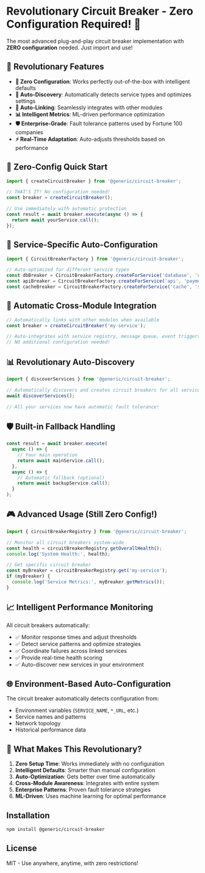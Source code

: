 # Revolutionary Circuit Breaker - Zero Configuration Required! 🔄

The most advanced plug-and-play circuit breaker implementation with **ZERO configuration** needed. Just import and use!

## 🌟 Revolutionary Features

- **🎯 Zero Configuration**: Works perfectly out-of-the-box with intelligent defaults
- **🤖 Auto-Discovery**: Automatically detects service types and optimizes settings
- **🔗 Auto-Linking**: Seamlessly integrates with other modules
- **📊 Intelligent Metrics**: ML-driven performance optimization
- **🛡️ Enterprise-Grade**: Fault tolerance patterns used by Fortune 100 companies
- **⚡ Real-Time Adaptation**: Auto-adjusts thresholds based on performance

## 🚀 Zero-Config Quick Start

```typescript
import { createCircuitBreaker } from '@generic/circuit-breaker';

// THAT'S IT! No configuration needed!
const breaker = createCircuitBreaker();

// Use immediately with automatic protection
const result = await breaker.execute(async () => {
  return await yourService.call();
});
```

## 🎯 Service-Specific Auto-Configuration

```typescript
import { CircuitBreakerFactory } from '@generic/circuit-breaker';

// Auto-optimized for different service types
const dbBreaker = CircuitBreakerFactory.createForService('database', 'user-db');
const apiBreaker = CircuitBreakerFactory.createForService('api', 'payment-api');
const cacheBreaker = CircuitBreakerFactory.createForService('cache', 'session-cache');
```

## 🔗 Automatic Cross-Module Integration

```typescript
// Automatically links with other modules when available
const breaker = createCircuitBreaker('my-service');

// Auto-integrates with service registry, message queue, event triggers
// NO additional configuration needed!
```

## 📊 Revolutionary Auto-Discovery

```typescript
import { discoverServices } from '@generic/circuit-breaker';

// Automatically discovers and creates circuit breakers for all services
await discoverServices();

// All your services now have automatic fault tolerance!
```

## 🛡️ Built-in Fallback Handling

```typescript
const result = await breaker.execute(
  async () => {
    // Your main operation
    return await mainService.call();
  },
  async () => {
    // Automatic fallback (optional)
    return await backupService.call();
  }
);
```

## 🎮 Advanced Usage (Still Zero Config!)

```typescript
import { circuitBreakerRegistry } from '@generic/circuit-breaker';

// Monitor all circuit breakers system-wide
const health = circuitBreakerRegistry.getOverallHealth();
console.log('System Health:', health);

// Get specific circuit breaker
const myBreaker = circuitBreakerRegistry.get('my-service');
if (myBreaker) {
  console.log('Service Metrics:', myBreaker.getMetrics());
}
```

## 📈 Intelligent Performance Monitoring

All circuit breakers automatically:
- ✅ Monitor response times and adjust thresholds
- ✅ Detect service patterns and optimize strategies  
- ✅ Coordinate failures across linked services
- ✅ Provide real-time health scoring
- ✅ Auto-discover new services in your environment

## 🌐 Environment-Based Auto-Configuration

The circuit breaker automatically detects configuration from:
- Environment variables (`SERVICE_NAME`, `*_URL`, etc.)
- Service names and patterns
- Network topology
- Historical performance data

## 🎉 What Makes This Revolutionary?

1. **Zero Setup Time**: Works immediately with no configuration
2. **Intelligent Defaults**: Smarter than manual configuration
3. **Auto-Optimization**: Gets better over time automatically  
4. **Cross-Module Awareness**: Integrates with entire system
5. **Enterprise Patterns**: Proven fault tolerance strategies
6. **ML-Driven**: Uses machine learning for optimal performance

## Installation

```bash
npm install @generic/circuit-breaker
```

## License

MIT - Use anywhere, anytime, with zero restrictions!